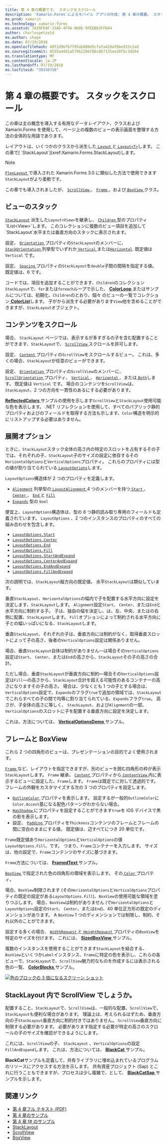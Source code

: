 ```yaml
---
title: 第 4 章の概要です。 スタックをスクロール
description: 'Xamarin.Forms によるモバイル アプリの作成: 第 4 章の概要。 スタックをスクロール'
ms.prod: xamarin
ms.technology: xamarin-forms
ms.assetid: 7A39FD4F-15AD-4F94-960E-9FEEB63FFD44
author: charlespetzold
ms.author: chape
ms.date: 07/19/2018
ms.openlocfilehash: 49f2d96fb7f95ab880d5cfafa420afbbe933c1ad
ms.sourcegitcommit: 8555a4dd1a579b2206f86c867125ee20fbc3d264
ms.translationtype: MT
ms.contentlocale: ja-JP
ms.lasthandoff: 07/19/2018
ms.locfileid: "39156718"
---
```

# <a name="summary-of-chapter-4-scrolling-the-stack"></a>第 4 章の概要です。 スタックをスクロール

この章は主の概念を導入する有用なデータ*レイアウト*、クラスおよび Xamarin.Forms を使用して、ページ上の複数のビューの表示画面を整理する方法の全体的な用語であります。

レイアウトは、いくつかのクラスから派生した[ `Layout` ](xref:Xamarin.Forms.Layout)と[ `Layout<T>`](xref:Xamarin.Forms.Layout`1)します。 この章で[ `StackLayout`](xref:Xamarin.Forms.StackLayout)します。

> [!NOTE]
> [ `FlexLayout` ](~/xamarin-forms/user-interface/layouts/flex-layout.md)で導入された Xamarin.Forms 3.0 に類似した方法で使用できます`StackLayout`がより柔軟です。

この章でも導入されましたが、 [ `ScrollView` ](xref:Xamarin.Forms.ScrollView)、 [ `Frame` ](xref:Xamarin.Forms.Frame)、および[ `BoxView` ](xref:Xamarin.Forms.BoxView)クラス。

## <a name="stacks-of-views"></a>ビューのスタック

[`StackLayout`](xref:Xamarin.Forms.StackLayout) 派生した`Layout<View>`を継承し、 [ `Children` ](xref:Xamarin.Forms.Layout`1)型のプロパティ`IList<View>`します。 このコレクションに複数のビュー項目を追加して`StackLayout`水平または垂直方向のスタックに表示されます。

設定、 [ `Orientation` ](xref:Xamarin.Forms.StackLayout.Orientation)プロパティの`StackLayout`のメンバーに、 [ `StackOrientation` ](xref:Xamarin.Forms.StackOrientation)列挙型でいずれか[ `Vertical` ](xref:Xamarin.Forms.StackOrientation.Vertical)または[`Horizontal`](xref:Xamarin.Forms.StackOrientation.Horizontal). 既定値は `Vertical` です。

設定、 [ `Spacing` ](xref:Xamarin.Forms.StackLayout.Spacing)プロパティの`StackLayout`を`double`子間の間隔を指定する値。 既定値は、6 です。

コードでは、項目を追加することができます、`Children`のコレクション`StackLayout`で、`for`または`foreach`ループで示した、 [ **ColorLoop** ](https://github.com/xamarin/xamarin-forms-book-samples/tree/master/Chapter04/ColorLoop)またはサンプルについては、初期化、`Children`のとおり、個々 のビューの一覧でコレクション[ **ColorList**](https://github.com/xamarin/xamarin-forms-book-samples/tree/master/Chapter04/ColorList)します。 子がから派生する必要があります`View`他を含めることができますが、`StackLayout`オブジェクト。

## <a name="scrolling-content"></a>コンテンツをスクロール

場合、 `StackLayout`  ページでは、表示するが多すぎるの子を含む配置することができます、`StackLayout`で、 [ `ScrollView` ](xref:Xamarin.Forms.ScrollView)スクロールを許可します。

設定、 [ `Content` ](xref:Xamarin.Forms.ScrollView.Content)プロパティの`ScrollView`をスクロールするビュー。 これは、多くの場合、`StackLayout`が任意のビューができます。

設定、 [ `Orientation` ](xref:Xamarin.Forms.ScrollView.Orientation)プロパティの`ScrollView`のメンバーに、 [ `ScrollOrientation` ](xref:Xamarin.Forms.ScrollOrientation)プロパティ、 [ `Vertical` ](xref:Xamarin.Forms.ScrollOrientation.Vertical)、 [ `Horizontal` ](xref:Xamarin.Forms.ScrollOrientation.Horizontal)、または[ `Both`](xref:Xamarin.Forms.ScrollOrientation.Both)します。 既定値は `Vertical` です。 場合のコンテンツを`ScrollView`は、 `StackLayout`、2 つの方向を一貫性のあるにする必要があります。

[ **ReflectedColors** ](https://github.com/xamarin/xamarin-forms-book-samples/tree/master/Chapter04/ReflectedColors)サンプルの使用を示します`ScrollView`と`StackLayout`使用可能な色を表示します。 .NET リフレクションを使用して、すべてのパブリック静的プロパティおよびのフィールドを取得する方法も示します、`Color`構造を明示的にリストアップする必要はありません。

## <a name="the-expands-option"></a>展開オプション

ときに、`StackLayout`スタック全体の高さ内の特定のスロットを占有するその子では、それぞれの子、`StackLayout`子のサイズの設定に依存するその`HorizontalOptions`と`VerticalOptions`プロパティ。 これらのプロパティには型の値が割り当てられている[ `LayoutOptions`](http://developer.xamstage.com/api/type/Xamarin.Forms.LayoutOptions/)します。

`LayoutOptions`構造体が 2 つのプロパティを定義します。

- [`Alignment`](xref:Xamarin.Forms.LayoutOptions.Alignment) 列挙型の[ `LayoutAlignment` ](xref:Xamarin.Forms.LayoutAlignment) 4 つのメンバーを持つ[ `Start` ](xref:Xamarin.Forms.LayoutAlignment.Start)、 [ `Center` ](xref:Xamarin.Forms.LayoutAlignment.Center)、 [ `End` ](xref:Xamarin.Forms.LayoutAlignment.End)と [`Fill`](xref:Xamarin.Forms.LayoutAlignment.Fill)
- [`Expands`](xref:Xamarin.Forms.LayoutOptions.Expands) 型の `bool`

便宜上、`LayoutOptions`構造体は、型の 8 つ静的読み取り専用のフィールドも定義されています。 `LayoutOptions` 、2 つのインスタンスのプロパティのすべての組み合わせを包含します。

- [`LayoutOptions.Start`](xref:Xamarin.Forms.LayoutOptions.Start)
- [`LayoutOptions.Center`](xref:Xamarin.Forms.LayoutOptions.Center)
- [`LayoutOptions.End`](xref:Xamarin.Forms.LayoutOptions.End)
- [`LayoutOptions.Fill`](xref:Xamarin.Forms.LayoutOptions.Fill)
- [`LayoutOptions.StartAndExpand`](xref:Xamarin.Forms.LayoutOptions.StartAndExpand)
- [`LayoutOptions.CenterAndExpand`](xref:Xamarin.Forms.LayoutOptions.CenterAndExpand)
- [`LayoutOptions.EndAndExpand`](xref:Xamarin.Forms.LayoutOptions.EndAndExpand)
- [`LayoutOptions.FillAndExpand`](xref:Xamarin.Forms.LayoutOptions.FillAndExpand)

次の説明では、`StackLayout`縦方向の既定値。 水平`StackLayout`は類似しています。

垂直`StackLayout`、`HorizontalOptions`の幅内で子を配置する水平方向に設定を決定します、`StackLayout`します。 `Alignment`設定`Start`、 `Center`、または`End`と水平方向に制約する子。 子は、独自の幅を決定し、は、左、中央、またはの右側に配置、`StackLayout`します。 `Fill`オプションによって制約される水平方向に子との幅いっぱいになる、`StackLayout`します。

垂直`StackLayout`、それぞれの子は、垂直方向には制約がなく、取得垂直スロットによって子の高さ、後者の`VerticalOptions`設定は関係ありません。

場合、垂直`StackLayout`自体は制約がありません&mdash;は場合その`VerticalOptions`設定は`Start`、 `Center`、または`End`の高さから、`StackLayout`その子の高さの合計。

ただし場合、垂直`StackLayout`が垂直方向に制約&mdash;場合その`VerticalOptions`設定は`Fill`&mdash;の高さから、`StackLayout`合計を超える可能性のあるコンテナーの高さになりますその子の高さ。 場合は、少なくとも 1 つの子とする場合は、`VerticalOptions`設定で、`Expands`のフラグ`true`で追加の領域では、`StackLayout`でこれらすべての子の間で均等に割り当てられている、`Expands`フラグ`true`。 高さが、子全体の高さに等しく、 `StackLayout`、および`Alignment`の一部、`VerticalOptions`のスロットに子を配置する垂直方向に設定を決定します。

これは、方法については、 [ **VerticalOptionsDemo** ](https://github.com/xamarin/xamarin-forms-book-samples/tree/master/Chapter04/VerticalOptionsDemo)サンプル。

## <a name="frame-and-boxview"></a>フレームと BoxView

これら 2 つの四角形のビューは、プレゼンテーションの目的でよく使用されます。

[ `Frame` ](xref:Xamarin.Forms.Frame)など、レイアウトを指定できますが、別のビューを囲む四角形の枠が表示`StackLayout`します。 `Frame` 継承、 [ `Content` ](xref:Xamarin.Forms.ContentView.Content)プロパティから[ `ContentView` ](xref:Xamarin.Forms.ContentView)内に表示するビューに設定した、`Frame`します。 `Frame`は既定でに対して透過的です。 フレームの外観をカスタマイズする次の 3 つのプロパティを設定します。

- [ `OutlineColor` ](xref:Xamarin.Forms.Frame.OutlineColor)プロパティを表示します。 設定するが一般的`OutlineColor`に`Color.Accent`基になる配色パターンがわからない場合。
- [ `HasShadow` ](xref:Xamarin.Forms.Frame.HasShadow)にプロパティを設定することができます`true`を iOS デバイスで黒の影を表示します。
- 設定、 [ `Padding` ](xref:Xamarin.Forms.Layout.Padding)プロパティを`Thickness`コンテンツのフレームとフレームの間に空白のままにする値。 既定値は、辺すべてにつき 20 単位です。

`Frame`既定値あり`HorizontalOptions`と`VerticalOptions`の値`LayoutOptions.Fill`、です。 つまり、`Frame`コンテナーを入力します。 サイズは、他の設定で、`Frame`コンテンツのサイズに基づきます。

`Frame`方法については、 [ **FramedText** ](https://github.com/xamarin/xamarin-forms-book-samples/tree/master/Chapter04/FramedText)サンプル。

[ `BoxView` ](xref:Xamarin.Forms.BoxView)で指定された色の四角形の領域を表示します。 その[ `Color` ](xref:Xamarin.Forms.BoxView.Color)プロパティ。

場合、`BoxView`制限されます (その`HorizontalOptions`と`VerticalOptions`プロパティの既定の設定がある`LayoutOptions.Fill`)、`BoxView`の使用可能な領域を塗りつぶします。 場合、`BoxView`は制約がありません (で`HorizontalOptions`と`LayoutOptions`設定の`Start`、 `Center`、または`End`)、40 単位正方形の既定のディメンションがあります。 A `BoxView` 1 つのディメンションでは制限し、制約、それ以外のことができます。

設定する多くの場合、 [ `WidthRequest` ](xref:Xamarin.Forms.VisualElement.WidthRequest)と[ `HeightRequest` ](xref:Xamarin.Forms.VisualElement.HeightRequest)プロパティの`BoxView`を特定のサイズを付けます。 これには、 [ **SizedBoxView** ](https://github.com/xamarin/xamarin-forms-book-samples/tree/master/Chapter04/SizedBoxView)サンプル。

複数のインスタンスを使用することができます`StackLayout`を結合する、`BoxView`といくつか`Label`インスタンス、`Frame`に特定の色を表示し、これらの各ビューで、`StackLayout`で、`ScrollView`魅力的なものを作成するには表示される色の一覧、 [ **ColorBlocks** ](https://github.com/xamarin/xamarin-forms-book-samples/tree/master/Chapter04/ColorBlocks)サンプル。

[![色のブロックの 3 倍になるスクリーン ショット](images/ch04fg11-small.png "一覧の色")](images/ch04fg11-large.png#lightbox "色の一覧")

## <a name="a-scrollview-in-a-stacklayout"></a>StackLayout 内で ScrollView でしょうか。

配置すること、`StackLayout`で、`ScrollView`は、一般的な配置、`ScrollView`で、`StackLayout`も便利な場合があります。 理論上は、考えられるはずため、垂直方向の子`StackLayout`垂直方向に制約付きではありません。 `ScrollView`垂直方向に制限する必要があります。 必要があります指定する必要が特定の高さのスクロールの子のサイズを確認ができるようにします。

これには、`ScrollView`の子、 `StackLayout` 、`VerticalOptions`の設定`FillAndExpand`します。 これは、方法については、 [ **BlackCat** ](https://github.com/xamarin/xamarin-forms-book-samples/tree/master/Chapter04/BlackCat)サンプル。

**BlackCat**サンプルも定義して、共有ライブラリに埋め込まれているプログラムのリソースにアクセスする方法を示します。 共有資産プロジェクト (Sap) とこれに行うこともできますが、プロセスは少し複雑で、として、 [ **BlackCatSap** ](https://github.com/xamarin/xamarin-forms-book-samples/tree/master/Chapter04/BlackCatSap)サンプルを示します。



## <a name="related-links"></a>関連リンク

- [第 4 章フル テキスト (PDF)](https://download.xamarin.com/developer/xamarin-forms-book/XamarinFormsBook-Ch04-Apr2016.pdf)
- [第 4 章のサンプル](https://github.com/xamarin/xamarin-forms-book-samples/tree/master/Chapter04)
- [第 4 章 f# のサンプル](https://github.com/xamarin/xamarin-forms-book-samples/tree/master/Chapter04/FS)
- [StackLayout](~/xamarin-forms/user-interface/layouts/stack-layout.md)
- [ScrollView](~/xamarin-forms/user-interface/layouts/scroll-view.md)
- [BoxView](~/xamarin-forms/user-interface/boxview.md)
